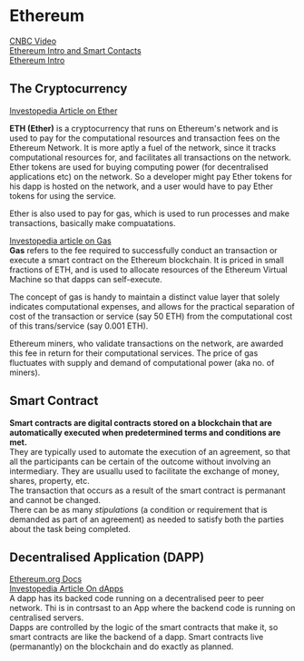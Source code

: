 # Ethereum

[CNBC Video](https://www.youtube.com/watch?v=jYLXorNpLlE)  
[Ethereum Intro and Smart Contacts](https://www.youtube.com/watch?v=04f1YsVntw8)  
[Ethereum Intro](https://www.youtube.com/watch?v=EYAwz0Jp1Og&t=3s)  

## The Cryptocurrency

[Investopedia Article on Ether](https://www.investopedia.com/terms/e/ether-cryptocurrency.asp)  

**ETH (Ether)** is a cryptocurrency that runs on Ethereum's network and is used to pay for the computational resources and transaction fees on the Ethereum Network. It is more aptly a fuel of the network, since it tracks computational resources for, and facilitates all transactions on the network.  
Ether tokens are used for buying computing power (for decentralised applications etc) on the network. So a developer might pay Ether tokens for his dapp is hosted on the network, and a user would have to pay Ether tokens for using the service.  

Ether is also used to pay for gas, which is used to run processes and make transactions, basically make compuatations.  

[Investopedia article on Gas](https://www.investopedia.com/terms/g/gas-ethereum.asp)  
**Gas** refers to the fee required to successfully conduct an transaction or execute a smart contract on the Ethereum blockchain. It is priced in small fractions of ETH, and is used to allocate resources of the Ethereum Virtual Machine so that dapps can self-execute.  

The concept of gas is handy to maintain a distinct value layer that solely indicates computational expenses, and allows for the practical separation of cost of the transaction or service (say 50 ETH) from the computational cost of this trans/service (say 0.001 ETH).  

Ethereum miners, who validate transactions on the network, are awarded this fee in return for their computational services. The price of gas fluctuates with supply and demand of computational power (aka no. of miners).  

## Smart Contract

**Smart contracts are digital contracts stored on a blockchain that are automatically executed when predetermined terms and conditions are met.**  
They are typically used to automate the execution of an agreement, so that all the participants can be certain of the outcome without involving an intermediary. They are usuallu used to facilitate the exchange of money, shares, property, etc.  
The transaction that occurs as a result of the smart contract is permanant and cannot be changed.  
There can be as many _stipulations_ (a condition or requirement that is demanded as part of an agreement) as needed to satisfy both the parties about the task being completed. 

## Decentralised Application (DAPP)

[Ethereum.org Docs](https://ethereum.org/en/developers/docs/dapps/)  
[Investopedia Article On dApps](https://www.investopedia.com/terms/d/decentralized-applications-dapps.asp)    
A dapp has its backed code running on a decentralised peer to peer network. Thi is in contrsast to an App where the backend code is running on centralised servers.  
Dapps are controlled by the logic of the smart contracts that make it, so smart contracts are like the backend of a dapp. Smart contracts live (permanantly) on the blockchain and do exactly as planned.  




